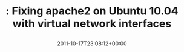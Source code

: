 ---
retweeted: false
source: <a href="http://posterous.com" rel="nofollow">Posterous</a>
entities:
  hashtags: []
  symbols: []
  user_mentions: []
  urls:
  - url: http://t.co/x26U3UpC
    expanded_url: http://tech.bascht.com
    display_url: tech.bascht.com
    indices:
    - '0'
    - '20'
  - url: http://t.co/vRd5cLjc
    expanded_url: http://post.ly/3c3OA
    display_url: post.ly/3c3OA
    indices:
    - '85'
    - '105'
display_text_range:
- '0'
- '105'
favorite_count: '0'
id_str: '126072045397225472'
truncated: false
retweet_count: '0'
id: '126072045397225472'
possibly_sensitive: false
created_at: Mon Oct 17 23:08:12 +0000 2011
favorited: false
full_text: ": Fixing apache2 on Ubuntu 10.04 with virtual network interfaces"
lang: en
quote_url: http://post.ly/3c3OA
tags:
- pesos/twitter
date: '2011-10-17T23:08:12+00:00'
src: https://twitter.com/bascht/status/126072045397225472
original_url: https://twitter.com/bascht/status/126072045397225472
type: twitter_tweet
text: ": Fixing apache2 on Ubuntu 10.04 with virtual network interfaces"
title: ": Fixing apache2 on Ubuntu 10.04 with virtual network interfaces\n"

---